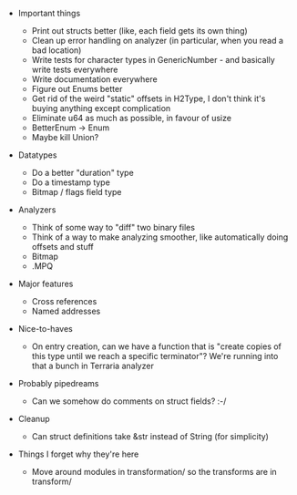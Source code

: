 * Important things
  * Print out structs better (like, each field gets its own thing)
  * Clean up error handling on analyzer (in particular, when you read a bad location)
  * Write tests for character types in GenericNumber - and basically write tests everywhere
  * Write documentation everywhere
  * Figure out Enums better
  * Get rid of the weird "static" offsets in H2Type, I don't think it's buying anything except complication
  * Eliminate u64 as much as possible, in favour of usize
  * BetterEnum -> Enum
  * Maybe kill Union?

* Datatypes
  * Do a better "duration" type
  * Do a timestamp type
  * Bitmap / flags field type

* Analyzers
  * Think of some way to "diff" two binary files
  * Think of a way to make analyzing smoother, like automatically doing offsets and stuff
  * Bitmap
  * .MPQ

* Major features
  * Cross references
  * Named addresses

* Nice-to-haves
  * On entry creation, can we have a function that is "create copies of this type until we reach a specific terminator"? We're running into that a bunch in Terraria analyzer

* Probably pipedreams
  * Can we somehow do comments on struct fields? :-/

* Cleanup
  * Can struct definitions take &str instead of String (for simplicity)

* Things I forget why they're here
  * Move around modules in transformation/ so the transforms are in transform/

